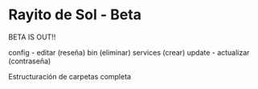 # Rayito de Sol - Beta
 
BETA IS OUT!!

config - editar (reseña)
bin (eliminar)
services (crear)
update - actualizar (contraseña)

Estructuración de carpetas completa
